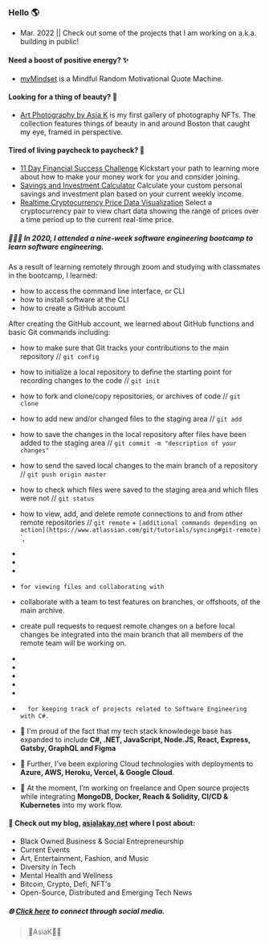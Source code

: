 ### Hello 🌎 #### 

- Mar. 2022 || Check out some of the projects that I am working on a.k.a. building in public! 

#### Need a boost of positive energy? ✨ ####
 - [myMindset](https://asiakay.github.io/quoteGenerator/) is a Mindful Random Motivational Quote Machine.

#### Looking for a thing of beauty? 🌺 ####
 - [Art Photography by Asia K](https://asiakay.github.io/artphotography/) is my first gallery of photography NFTs. The collection features things of beauty in and around Boston that caught my eye, framed in perspective.  

#### Tired of living paycheck to paycheck? 💸 ####  
  - [11 Day Financial Success Challenge](https://asiakay.github.io/https-PopularPreciousScriptinglanguages/) Kickstart your path to learning more about how to make your money work for you and consider joining. 
  - [Savings and Investment Calculator](https://asiakay.github.io/WhirlwindConfusedInterchangeability/) Calculate your custom personal savings and investment plan based on your current weekly income.  
  - [Realtime Cryptocurrency Price Data Visualization](https://crypto-dashboard-deploy.herokuapp.com/) Select a cryptocurrency pair to view chart data showing the range of prices over a time period up to the current real-time price.




##### 👩🏿‍💻 In 2020, I attended a nine-week software engineering bootcamp to learn software engineering. ##### 
As a result of learning remotely through zoom and studying with classmates in the bootcamp, I learned:
  - how to access the command line interface, or CLI
  - how to install software at the CLI
  - how to create a GitHub account 

After creating the GitHub account, we learned about GitHub functions and basic Git commands including:
  - how to make sure that Git tracks your contributions to the main repository // `git config`
  - how to initialize a local repository to define the starting point for recording changes to the code // `git init`
  - how to fork and clone/copy repositories, or archives of code // `git clone`
  - how to add new and/or changed files to the staging area  // `git add`
  - how to save the changes in the local repository after files have been added to the staging area // `git commit -m "description of your changes"` 
  - how to send the saved local changes to the main branch of a repository // `git push origin master`
  - how to check which files were saved to the staging area and which files were not // `git status`
  - how to view, add, and delete remote connections to and from other remote repositories // `git remote` + `[additional commands depending on action](https://www.atlassian.com/git/tutorials/syncing#git-remote)`
`, 


  - 
  -  
  -   
  -     for viewing files and collaborating with 
  - collaborate with a team to test features on branches, or offshoots, of the main archive.
   - create pull requests to request remote changes on a before local changes be integrated into the main branch that all members of the remote team will be working on. 
   - 
-  
-   
-    
-     
-       for keeping track of projects related to Software Engineering with C#. 


- 🌱 I'm proud of the fact that my tech stack knowledege base has expanded to include **C#, .NET, JavaScript, Node.JS, React, Express, Gatsby, GraphQL and Figma**

- 🔭 Further, I've been exploring Cloud technologies with deployments to **Azure, AWS, Heroku, Vercel, & Google Cloud**.
 
- 🥳 At the moment, I’m working on freelance and Open source projects while integrating **MongoDB, Docker, Reach & Solidity, CI/CD & Kubernetes** into my work flow.

#### 👀 Check out my blog, [asialakay.net](https://www.asialakay.net) where I post about:
- Black Owned Business & Social Entrepreneurship
- Current Events
- Art, Entertainment, Fashion, and Music
- Diversity in Tech
- Mental Health and Wellness
- Bitcoin, Crypto, Defi, NFT's 
- Open-Source, Distributed and Emerging Tech News
   
##### 🌐 [Click here](https//www.almighty.link/asiak) to connect through social media.

> 🌴AsiaK💃🏽


